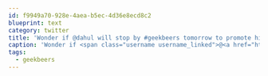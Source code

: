 ```yaml
---
id: f9949a70-928e-4aea-b5ec-4d36e8ecd8c2
blueprint: text
category: twitter
title: 'Wonder if @dahul will stop by #geekbeers tomorrow to promote his upcoming "My Twats on Social Media" seminar'
caption: 'Wonder if <span class="username username_linked">@<a href="https://twitter.com/dahul" title="Darren Hull (dahul)">dahul</a></span> will stop by <span class="hashtag hashtag_local">#<a href="http://tweettemp.darylchymko.ca/?tag=geekbeers">geekbeers</a> tomorrow to promote his upcoming "My Twats on Social Media" seminar'
tags:
  - geekbeers
---
```

